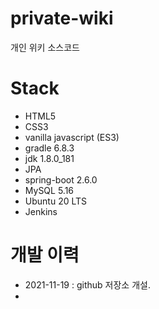 # private-wiki
개인 위키 소스코드

# Stack
- HTML5
- CSS3
- vanilla javascript (ES3)
- gradle 6.8.3
- jdk 1.8.0_181
- JPA
- spring-boot 2.6.0
- MySQL 5.16
- Ubuntu 20 LTS
- Jenkins

# 개발 이력
- 2021-11-19 : github 저장소 개설.
- 
